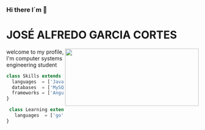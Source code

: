 ### Hi there I´m 👋



# JOSÉ ALFREDO GARCIA CORTES

<img align='right' src="https://media.giphy.com/media/24652QfeZzNIPzoH36/giphy.gif" width="350" height="150">

welcome to my profile, I'm  computer systems engineering student


```js
class Skills extends SoftwareDeveloper {
  languages  = ['Java', 'Python','JS'];
  databases  = ['MySQL'];
  frameworks = ['Angular'];
}

 class Learning extends SoftwareDeveloper {
   languages  = ['go'];
}
```
